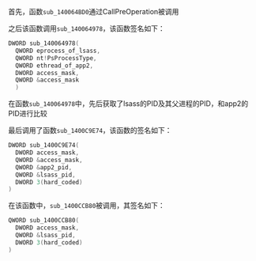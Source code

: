 首先，函数`sub_140064BD0`通过CallPreOperation被调用

之后该函数调用`sub_140064978`，该函数签名如下：
```c
DWORD sub_140064978(
  QWORD eprocess_of_lsass,
  QWORD nt!PsProcessType,
  QWORD ethread_of_app2,
  DWORD access_mask,
  QWORD &access_mask
  )
```

在函数`sub_140064978`中，先后获取了lsass的PID及其父进程的PID，和app2的PID进行比较

最后调用了函数`sub_1400C9E74`，该函数的签名如下：

```c
DWORD sub_1400C9E74(
  DWORD access_mask,
  QWORD &access_mask,
  QWORD &app2_pid,
  QWORD &lsass_pid,
  DWORD 3(hard_coded)
)
```

在该函数中，`sub_1400CCB80`被调用，其签名如下：

```c
QWORD sub_1400CCB80(
  DWORD access_mask,
  QWORD &lsass_pid,
  DWORD 3(hard_coded)
)
```


